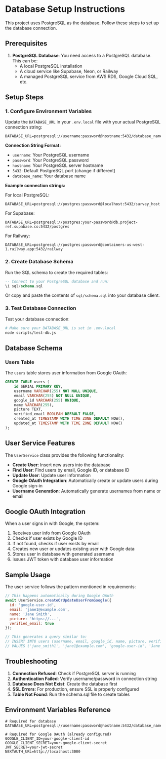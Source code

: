 # Database Setup Instructions

This project uses PostgreSQL as the database. Follow these steps to set up the database connection.

## Prerequisites

1. **PostgreSQL Database**: You need access to a PostgreSQL database. This can be:
   - A local PostgreSQL installation
   - A cloud service like Supabase, Neon, or Railway
   - A managed PostgreSQL service from AWS RDS, Google Cloud SQL, etc.

## Setup Steps

### 1. Configure Environment Variables

Update the `DATABASE_URL` in your `.env.local` file with your actual PostgreSQL connection string:

```env
DATABASE_URL=postgresql://username:password@hostname:5432/database_name
```

**Connection String Format:**
- `username`: Your PostgreSQL username
- `password`: Your PostgreSQL password  
- `hostname`: Your PostgreSQL server hostname
- `5432`: Default PostgreSQL port (change if different)
- `database_name`: Your database name

**Example connection strings:**

For local PostgreSQL:
```env
DATABASE_URL=postgresql://postgres:password@localhost:5432/survey_host
```

For Supabase:
```env
DATABASE_URL=postgresql://postgres:your-password@db.project-ref.supabase.co:5432/postgres
```

For Railway:
```env
DATABASE_URL=postgresql://postgres:password@containers-us-west-1.railway.app:5432/railway
```

### 2. Create Database Schema

Run the SQL schema to create the required tables:

```sql
-- Connect to your PostgreSQL database and run:
\i sql/schema.sql
```

Or copy and paste the contents of `sql/schema.sql` into your database client.

### 3. Test Database Connection

Test your database connection:

```bash
# Make sure your DATABASE_URL is set in .env.local
node scripts/test-db.js
```

## Database Schema

### Users Table

The `users` table stores user information from Google OAuth:

```sql
CREATE TABLE users (
    id SERIAL PRIMARY KEY,
    username VARCHAR(255) NOT NULL UNIQUE,
    email VARCHAR(255) NOT NULL UNIQUE,
    google_id VARCHAR(255) UNIQUE,
    name VARCHAR(255),
    picture TEXT,
    verified_email BOOLEAN DEFAULT FALSE,
    created_at TIMESTAMP WITH TIME ZONE DEFAULT NOW(),
    updated_at TIMESTAMP WITH TIME ZONE DEFAULT NOW()
);
```

## User Service Features

The `UserService` class provides the following functionality:

- **Create User**: Insert new users into the database
- **Find User**: Find users by email, Google ID, or database ID
- **Update User**: Update user information
- **Google OAuth Integration**: Automatically create or update users during Google sign-in
- **Username Generation**: Automatically generate usernames from name or email

## Google OAuth Integration

When a user signs in with Google, the system:

1. Receives user info from Google OAuth
2. Checks if user exists by Google ID
3. If not found, checks if user exists by email
4. Creates new user or updates existing user with Google data
5. Stores user in database with generated username
6. Issues JWT token with database user information

## Sample Usage

The user service follows the pattern mentioned in requirements:

```javascript
// This happens automatically during Google OAuth
await UserService.createOrUpdateUserFromGoogle({
  id: 'google-user-id',
  email: 'jane1@example.com',
  name: 'Jane Smith',
  picture: 'https://...',
  verified_email: true
});

// This generates a query similar to:
// INSERT INTO users (username, email, google_id, name, picture, verified_email, created_at, updated_at)
// VALUES ('jane_smith1', 'jane1@example.com', 'google-user-id', 'Jane Smith', 'https://...', true, NOW(), NOW())
```

## Troubleshooting

1. **Connection Refused**: Check if PostgreSQL server is running
2. **Authentication Failed**: Verify username/password in connection string
3. **Database Does Not Exist**: Create the database first
4. **SSL Errors**: For production, ensure SSL is properly configured
5. **Table Not Found**: Run the schema.sql file to create tables

## Environment Variables Reference

```env
# Required for database
DATABASE_URL=postgresql://username:password@hostname:5432/database_name

# Required for Google OAuth (already configured)
GOOGLE_CLIENT_ID=your-google-client-id
GOOGLE_CLIENT_SECRET=your-google-client-secret
JWT_SECRET=your-jwt-secret
NEXTAUTH_URL=http://localhost:3000
```